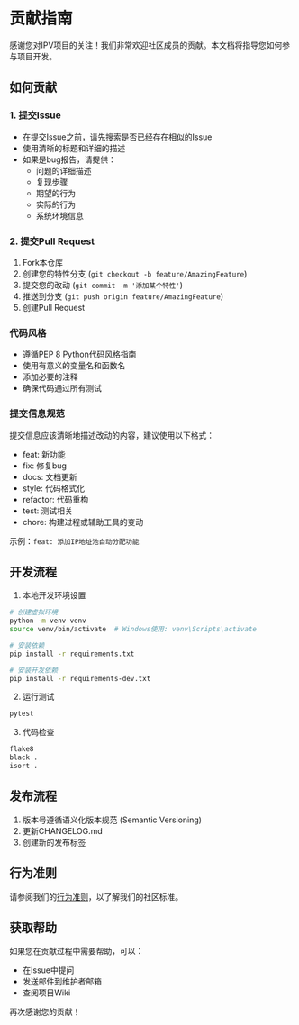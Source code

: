 # 贡献指南

感谢您对IPV项目的关注！我们非常欢迎社区成员的贡献。本文档将指导您如何参与项目开发。

## 如何贡献

### 1. 提交Issue

- 在提交Issue之前，请先搜索是否已经存在相似的Issue
- 使用清晰的标题和详细的描述
- 如果是bug报告，请提供：
  - 问题的详细描述
  - 复现步骤
  - 期望的行为
  - 实际的行为
  - 系统环境信息

### 2. 提交Pull Request

1. Fork本仓库
2. 创建您的特性分支 (`git checkout -b feature/AmazingFeature`)
3. 提交您的改动 (`git commit -m '添加某个特性'`)
4. 推送到分支 (`git push origin feature/AmazingFeature`)
5. 创建Pull Request

### 代码风格

- 遵循PEP 8 Python代码风格指南
- 使用有意义的变量名和函数名
- 添加必要的注释
- 确保代码通过所有测试

### 提交信息规范

提交信息应该清晰地描述改动的内容，建议使用以下格式：

- feat: 新功能
- fix: 修复bug
- docs: 文档更新
- style: 代码格式化
- refactor: 代码重构
- test: 测试相关
- chore: 构建过程或辅助工具的变动

示例：`feat: 添加IP地址池自动分配功能`

## 开发流程

1. 本地开发环境设置
```bash
# 创建虚拟环境
python -m venv venv
source venv/bin/activate  # Windows使用: venv\Scripts\activate

# 安装依赖
pip install -r requirements.txt

# 安装开发依赖
pip install -r requirements-dev.txt
```

2. 运行测试
```bash
pytest
```

3. 代码检查
```bash
flake8
black .
isort .
```

## 发布流程

1. 版本号遵循语义化版本规范 (Semantic Versioning)
2. 更新CHANGELOG.md
3. 创建新的发布标签

## 行为准则

请参阅我们的[行为准则](CODE_OF_CONDUCT.md)，以了解我们的社区标准。

## 获取帮助

如果您在贡献过程中需要帮助，可以：

- 在Issue中提问
- 发送邮件到维护者邮箱
- 查阅项目Wiki

再次感谢您的贡献！